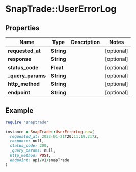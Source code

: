 # SnapTrade::UserErrorLog

## Properties

| Name | Type | Description | Notes |
| ---- | ---- | ----------- | ----- |
| **requested_at** | **String** |  | [optional] |
| **response** | **String** |  | [optional] |
| **status_code** | **Float** |  | [optional] |
| **_query_params** | **String** |  | [optional] |
| **http_method** | **String** |  | [optional] |
| **endpoint** | **String** |  | [optional] |

## Example

```ruby
require 'snaptrade'

instance = SnapTrade::UserErrorLog.new(
  requested_at: 2022-01-21T20:11:19.217Z,
  response: null,
  status_code: 200,
  _query_params: null,
  http_method: POST,
  endpoint: api/v1/snapTrade
)
```

